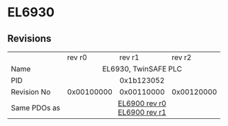 # EL6930

## Revisions
<table>
<tr>
<td></td>
<td>rev r0</td>
<td>rev r1</td>
<td>rev r2</td>
</tr>
<tr>
<td>Name</td>
<td colspan=3 align="center">EL6930, TwinSAFE PLC </td>
</tr>
<tr>
<td>PID</td>
<td colspan=3 align="center">0x1b123052</td>
</tr>
<tr>
<td>Revision No</td>
<td>0x00100000</td>
<td>0x00110000</td>
<td>0x00120000</td>
</tr>
<tr>
<td>Same PDOs as</td>
<td colspan=3 align="center"><a href="EL6900.md">EL6900 rev r0</a><br/><a href="EL6900.md">EL6900 rev r1</a></td>
</tr>
</table>
